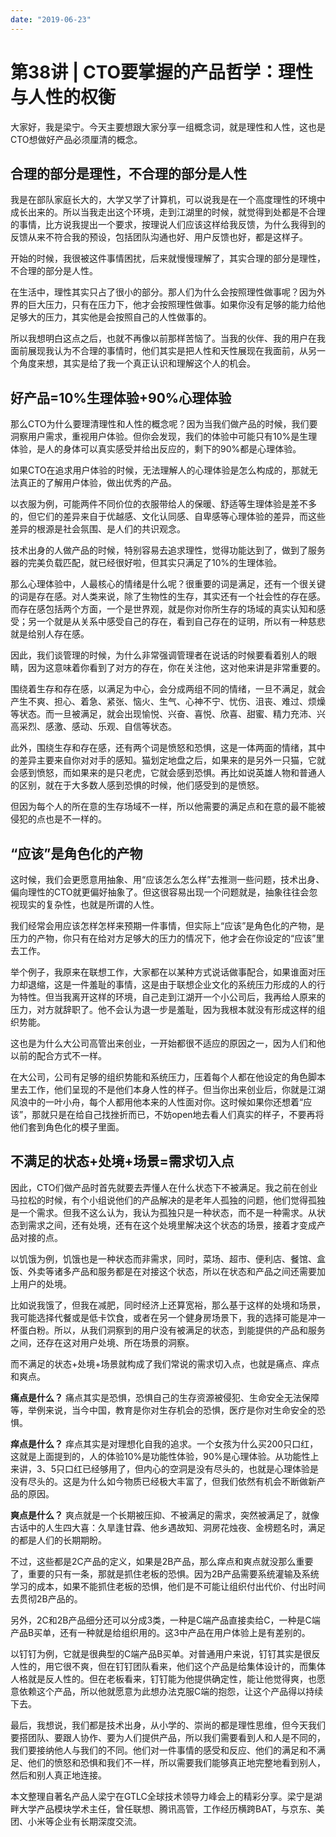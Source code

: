 ```yaml
---
date: "2019-06-23"
---  
```

      
# 第38讲 | CTO要掌握的产品哲学：理性与人性的权衡
大家好，我是梁宁。今天主要想跟大家分享一组概念词，就是理性和人性，这也是CTO想做好产品必须厘清的概念。

## 合理的部分是理性，不合理的部分是人性

我是在部队家庭长大的，大学又学了计算机，可以说我是在一个高度理性的环境中成长出来的。所以当我走出这个环境，走到江湖里的时候，就觉得到处都是不合理的事情，比方说我提出一个要求，按理说人们应该这样给我反馈，为什么我得到的反馈从来不符合我的预设，包括团队沟通也好、用户反馈也好，都是这样子。

开始的时候，我很被这件事情困扰，后来就慢慢理解了，其实合理的部分是理性，不合理的部分是人性。

在生活中，理性其实只占了很小的部分。那人们为什么会按照理性做事呢？因为外界的巨大压力，只有在压力下，他才会按照理性做事。如果你没有足够的能力给他足够大的压力，其实他是会按照自己的人性做事的。

所以我想明白这点之后，也就不再像以前那样苦恼了。当我的伙伴、我的用户在我面前展现我认为不合理的事情时，他们其实是把人性和天性展现在我面前，从另一个角度来想，其实是给了我一个真正认识和理解这个人的机会。

## 好产品=10\%生理体验+90\%心理体验

那么CTO为什么要理清理性和人性的概念呢？因为当我们做产品的时候，我们要洞察用户需求，重视用户体验。但你会发现，我们的体验中可能只有10\%是生理体验，是人的身体可以真实感受并给出反应的，剩下的90\%都是心理体验。

<!-- [[[read_end]]] -->

如果CTO在追求用户体验的时候，无法理解人的心理体验是怎么构成的，那就无法真正的了解用户体验，做出优秀的产品。

以衣服为例，可能两件不同价位的衣服带给人的保暖、舒适等生理体验是差不多的，但它们的差异来自于优越感、文化认同感、自卑感等心理体验的差异，而这些差异的根源是社会氛围、是人们的共识观念。

技术出身的人做产品的时候，特别容易去追求理性，觉得功能达到了，做到了服务器的完美负载匹配，就已经很好啦，但其实只满足了10\%的生理体验。

那么心理体验中，人最核心的情绪是什么呢？很重要的词是满足，还有一个很关键的词是存在感。对人类来说，除了生物性的生存，其实还有一个社会性的存在感。而存在感包括两个方面，一个是世界观，就是你对你所生存的场域的真实认知和感受；另一个就是从关系中感受自己的存在，看到自己存在的证明，所以有一种慈悲就是给别人存在感。

因此，我们谈管理的时候，为什么非常强调管理者在说话的时候要看着别人的眼睛，因为这意味着你看到了对方的存在，你在关注他，这对他来讲是非常重要的。

围绕着生存和存在感，以满足为中心，会分成两组不同的情绪，一旦不满足，就会产生不爽、担心、着急、紧张、恼火、生气、心神不宁、忧伤、沮丧、难过、烦燥等状态。而一旦被满足，就会出现愉悦、兴奋、喜悦、欣喜、甜蜜、精力充沛、兴高采烈、感激、感动、乐观、自信等状态。

此外，围绕生存和存在感，还有两个词是愤怒和恐惧，这是一体两面的情绪，其中的差异主要来自你对对手的感知。猫划定地盘之后，如果来的是另外一只猫，它就会感到愤怒，而如果来的是只老虎，它就会感到恐惧。再比如说英雄人物和普通人的区别，就在于大多数人感到恐惧的时候，他们感受到的是愤怒。

但因为每个人的所在意的生存场域不一样，所以他需要的满足点和在意的最不能被侵犯的点也是不一样的。

## “应该”是角色化的产物

这时候，我们会更愿意用抽象、用“应该怎么怎么样”去推测一些问题，技术出身、偏向理性的CTO就更偏好抽象了。但这很容易出现一个问题就是，抽象往往会忽视现实的复杂性，也就是所谓的人性。

我们经常会用应该怎样怎样来预期一件事情，但实际上“应该”是角色化的产物，是压力的产物，你只有在给对方足够大的压力的情况下，他才会在你设定的“应该”里去工作。

举个例子，我原来在联想工作，大家都在以某种方式说话做事配合，如果谁面对压力却退缩，这是一件羞耻的事情，这是由于联想企业文化的系统压力形成的人的行为特性。但当我离开这样的环境，自己走到江湖开一个小公司后，我再给人原来的压力，对方就辞职了。他不会认为退一步是羞耻，因为我根本就没有形成这样的组织势能。

这也是为什么大公司高管出来创业，一开始都很不适应的原因之一，因为人们和他以前的配合方式不一样。

在大公司，公司有足够的组织势能和系统压力，压着每个人都在他设定的角色脚本里去工作，他们呈现的不是他们本身人性的样子。但当你出来创业后，你就是江湖风浪中的一叶小舟，每个人都用他本来的人性面对你。这时候如果你还想着“应该”，那就只是在给自己找挫折而已，不妨open地去看人们真实的样子，不要再将他们套到角色化的模子里面。

## 不满足的状态+处境+场景=需求切入点

因此，CTO们做产品时首先就要去弄懂人在什么状态下不被满足。我之前在创业马拉松的时候，有个小组说他们的产品解决的是老年人孤独的问题，他们觉得孤独是一个需求。但我不这么认为，我认为孤独只是一种状态，而不是一种需求。从状态到需求之间，还有处境，还有在这个处境里解决这个状态的场景，接着才变成产品对接的点。

以饥饿为例，饥饿也是一种状态而非需求，同时，菜场、超市、便利店、餐馆、盒饭、外卖等诸多产品和服务都是在对接这个状态，所以在状态和产品之间还需要加上用户的处境。

比如说我饿了，但我在减肥，同时经济上还算宽裕，那么基于这样的处境和场景，我可能选择代餐或是低卡饮食，或者在另一个健身房场景下，我的选择可能是冲一杯蛋白粉。所以，从我们洞察到的用户没有被满足的状态，到能提供的产品和服务之间，还存在这对用户处境、所在场景的洞察。

而不满足的状态+处境+场景就构成了我们常说的需求切入点，也就是痛点、痒点和爽点。

**痛点是什么？** 痛点其实是恐惧，恐惧自己的生存资源被侵犯、生命安全无法保障等，举例来说，当今中国，教育是你对生存机会的恐惧，医疗是你对生命安全的恐惧。

**痒点是什么？** 痒点其实是对理想化自我的追求。一个女孩为什么买200只口红，这就是上面提到的，人的体验10\%是功能性体验，90\%是心理体验。从功能性上来讲，3、5只口红已经够用了，但内心的空洞是没有尽头的，也就是心理体验是没有尽头的。这是为什么如今物质已经极大丰富了，但我们依然有机会不断做新产品的原因。

**爽点是什么？** 爽点就是一个长期被压抑、不被满足的需求，突然被满足了，就像古话中的人生四大喜：久旱逢甘霖、他乡遇故知、洞房花烛夜、金榜题名时，满足的都是人们的长期期盼。

不过，这些都是2C产品的定义，如果是2B产品，那么痒点和爽点就没那么重要了，重要的只有一条，那就是抓住老板的恐惧。因为2B产品需要系统灌输及系统学习的成本，如果不能抓住老板的恐惧，他们是不可能让组织付出代价、付出时间去贯彻2B产品的。

另外，2C和2B产品细分还可以分成3类，一种是C端产品直接卖给C，一种是C端产品B买单，还有一种就是给组织用的。这3中产品在用户体验上是有差别的。

以钉钉为例，它就是很典型的C端产品B买单。对普通用户来说，钉钉其实是很反人性的，用它很不爽，但在钉钉团队看来，他们这个产品是给集体设计的，而集体人格就是反人性的。但在老板看来，钉钉能为他提供确定性，能让他觉得爽，也愿意依赖这个产品，所以他就愿意为此想办法克服C端的抱怨，让这个产品得以持续下去。

最后，我想说，我们都是技术出身，从小学的、崇尚的都是理性思维，但今天我们要搭团队、要跟人协作、要为人们提供产品，所以我们需要看到人和人是不同的，我们要接纳他人与我们的不同。他们对一件事情的感受和反应、他们的满足和不满足、他们的愤怒和恐惧和我们不一样，所以需要我们能够真正地完整地看到别人，然后和别人真正地连接。

本文整理自著名产品人梁宁在GTLC全球技术领导力峰会上的精彩分享。梁宁是湖畔大学产品模块学术主任，曾任联想、腾讯高管，工作经历横跨BAT，与京东、美团、小米等企业有长期深度交流。